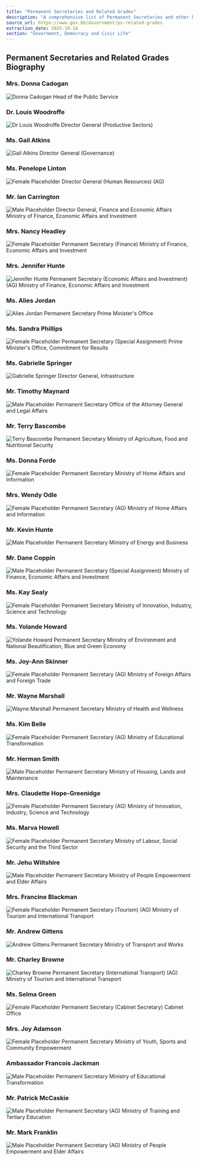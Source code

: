 ```yaml
---
title: "Permanent Secretaries and Related Grades"
description: "A comprehensive list of Permanent Secretaries and other key officials within the Government of Barbados, detailing their roles and ministries."
source_url: https://www.gov.bb/Government/ps-related-grades
extraction_date: 2025-10-14
section: "Government, Democracy and Civic Life"
---
```


## Permanent Secretaries and Related Grades Biography

### Mrs. Donna Cadogan
![Donna Cadogan](https://www.gov.bb/media_files/Donna%20Cadogan.jpg)
Head of the Public Service

### Dr. Louis Woodroffe
![Dr Louis Woodroffe](https://www.gov.bb/media_files/Dr%20Louis%20Woodroffe_6.jpg)
Director General (Productive Sectors)

### Ms. Gail Atkins
![Gail Atkins](https://www.gov.bb/media_files/Gail%20Atkins_2.jpg)
Director General (Governance)

### Ms. Penelope Linton
![Female Placeholder](https://www.gov.bb/media_files/Female%20Placeholder_14.jpg)
Director General (Human Resources) (AG)

### Mr. Ian Carrington
![Male Placeholder](https://www.gov.bb/media_files/Male%20Placeholder2_8.jpg)
Director General, Finance and Economic Affairs
Ministry of Finance, Economic Affairs and Investment

### Mrs. Nancy Headley
![Female Placeholder](https://www.gov.bb/media_files/Female%20Placeholder_3.jpg)
Permanent Secretary (Finance)
Ministry of Finance, Economic Affairs and Investment

### Mrs. Jennifer Hunte
![Jennifer Hunte](https://www.gov.bb/media_files/Jennifer%20Hunte_4.jpg)
Permanent Secretary (Economic Affairs and Investment) (AG)
Ministry of Finance, Economic Affairs and Investment

### Ms. Alies Jordan
![Alies Jordan](https://www.gov.bb/media_files/alies-jordan.jpg)
Permanent Secretary
Prime Minister's Office

### Ms. Sandra Phillips
![Female Placeholder](https://www.gov.bb/media_files/Female%20Placeholder_10.jpg)
Permanent Secretary (Special Assignment)
Prime Minister's Office, Commitment for Results

### Ms. Gabrielle Springer
![Gabrielle Springer](https://www.gov.bb/media_files/Gabrielle%20Springer_3.jpg)
Director General, Infrastructure

### Mr. Timothy Maynard
![Male Placeholder](https://www.gov.bb/media_files/Male%20Placeholder2_9.jpg)
Permanent Secretary
Office of the Attorney General and Legal Affairs

### Mr. Terry Bascombe
![Terry Bascombe](https://www.gov.bb/media_files/Terry%20Bascombe_2.jpg)
Permanent Secretary
Ministry of Agriculture, Food and Nutritional Security

### Ms. Donna Forde
![Female Placeholder](https://www.gov.bb/media_files/Female%20Placeholder_2.jpg)
Permanent Secretary
Ministry of Home Affairs and Information

### Mrs. Wendy Odle
![Female Placeholder](https://www.gov.bb/media_files/Female%20Placeholder_0.jpg)
Permanent Secretary (AG)
Ministry of Home Affairs and Information

### Mr. Kevin Hunte
![Male Placeholder](https://www.gov.bb/media_files/Male%20Placeholder2_9.jpg)
Permanent Secretary
Ministry of Energy and Business

### Mr. Dane Coppin
![Male Placeholder](https://www.gov.bb/media_files/Male%20Placeholder2_9.jpg)
Permanent Secretary (Special Assignment)
Ministry of Finance, Economic Affairs and Investment

### Ms. Kay Sealy
![Female Placeholder](https://www.gov.bb/media_files/Female%20Placeholder_15.jpg)
Permanent Secretary
Ministry of Innovation, Industry, Science and Technology

### Ms. Yolande Howard
![Yolande Howard](https://www.gov.bb/media_files/Yolande%20Howard_4.jpg)
Permanent Secretary
Ministry of Environment and National Beautification, Blue and Green Economy

### Ms. Joy-Ann Skinner
![Female Placeholder](https://www.gov.bb/media_files/Female%20Placeholder_15.jpg)
Permanent Secretary (AG)
Ministry of Foreign Affairs and Foreign Trade

### Mr. Wayne Marshall
![Wayne Marshall](https://www.gov.bb/media_files/wayne%20pic4.jpg)
Permanent Secretary
Ministry of Health and Wellness

### Ms. Kim Belle
![Female Placeholder](https://www.gov.bb/media_files/Female%20Placeholder_17.jpg)
Permanent Secretary (AG)
Ministry of Educational Transformation

### Mr. Herman Smith
![Male Placeholder](https://www.gov.bb/media_files/Male%20Placeholder2_9.jpg)
Permanent Secretary
Ministry of Housing, Lands and Maintenance

### Mrs. Claudette Hope-Greenidge
![Female Placeholder](https://www.gov.bb/media_files/Female%20Placeholder_2.jpg)
Permanent Secretary (AG)
Ministry of Innovation, Industry, Science and Technology

### Ms. Marva Howell
![Female Placeholder](https://www.gov.bb/media_files/Female%20Placeholder_2.jpg)
Permanent Secretary
Ministry of Labour, Social Security and the Third Sector

### Mr. Jehu Wiltshire
![Male Placeholder](https://www.gov.bb/media_files/Male%20Placeholder2_12.jpg)
Permanent Secretary
Ministry of People Empowerment and Elder Affairs

### Mrs. Francine Blackman
![Female Placeholder](https://www.gov.bb/media_files/Female%20Placeholder_18.jpg)
Permanent Secretary (Tourism) (AG)
Ministry of Tourism and International Transport

### Mr. Andrew Gittens
![Andrew Gittens](https://www.gov.bb/media_files/Andrew%20Gittens_6.jpg)
Permanent Secretary
Ministry of Transport and Works

### Mr. Charley Browne
![Charley Browne](https://www.gov.bb/media_files/Charley%20Browne_8.jpg)
Permanent Secretary (International Transport) (AG)
Ministry of Tourism and International Transport

### Ms. Selma Green
![Female Placeholder](https://www.gov.bb/media_files/Female%20Placeholder_18.jpg)
Permanent Secretary (Cabinet Secretary)
Cabinet Office

### Mrs. Joy Adamson
![Female Placeholder](https://www.gov.bb/media_files/Female%20Placeholder_18.jpg)
Permanent Secretary
Ministry of Youth, Sports and Community Empowerment

### Ambassador Francois Jackman
![Male Placeholder](https://www.gov.bb/media_files/Male%20Placeholder2_12.jpg)
Permanent Secretary
Ministry of Educational Transformation

### Mr. Patrick McCaskie
![Male Placeholder](https://www.gov.bb/media_files/Male%20Placeholder2_16.jpg)
Permanent Secretary (AG)
Ministry of Training and Tertiary Education

### Mr. Mark Franklin
![Male Placeholder](https://www.gov.bb/media_files/Male%20Placeholder2_17.jpg)
Permanent Secretary (AG)
Ministry of People Empowerment and Elder Affairs
```